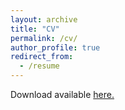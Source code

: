```yaml
---
layout: archive
title: "CV"
permalink: /cv/
author_profile: true
redirect_from:
  - /resume
---
```


Download available [here.](https://margae-knox.github.io/files/MKnox_CV_2022AUG_web.pdf)
<object data="(https://margae-knox.github.io/files/MKnox_CV_2022AUG_web.pdf)" width="1000" height="1000" type='application/pdf'></object>
